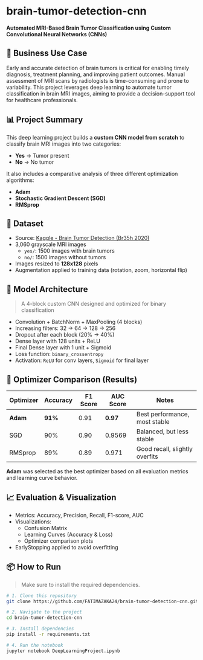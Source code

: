 # brain-tumor-detection-cnn
**Automated MRI-Based Brain Tumor Classification using Custom Convolutional Neural Networks (CNNs)**

## 💼 Business Use Case
Early and accurate detection of brain tumors is critical for enabling timely diagnosis, treatment planning, and improving patient outcomes. Manual assessment of MRI scans by radiologists is time-consuming and prone to variability. This project leverages deep learning to automate tumor classification in brain MRI images, aiming to provide a decision-support tool for healthcare professionals.

## 📊 Project Summary

This deep learning project builds a **custom CNN model from scratch** to classify brain MRI images into two categories:
- **Yes** → Tumor present
- **No** → No tumor

It also includes a comparative analysis of three different optimization algorithms:
- **Adam**
- **Stochastic Gradient Descent (SGD)**
- **RMSprop**

## 🧾 Dataset

- Source: [Kaggle - Brain Tumor Detection (Br35h 2020)](https://www.kaggle.com/datasets/ahmedhamada0/brain-tumor-detection/data)
- 3,060 grayscale MRI images
  - `yes/`: 1500 images with brain tumors
  - `no/`: 1500 images without tumors
- Images resized to **128x128** pixels
- Augmentation applied to training data (rotation, zoom, horizontal flip)


## 🧠 Model Architecture

> A 4-block custom CNN designed and optimized for binary classification

- Convolution + BatchNorm + MaxPooling (4 blocks)
- Increasing filters: 32 → 64 → 128 → 256
- Dropout after each block (20% → 40%)
- Dense layer with 128 units + ReLU
- Final Dense layer with 1 unit + Sigmoid
- Loss function: `binary_crossentropy`
- Activation: `ReLU` for conv layers, `Sigmoid` for final layer


## 🧪 Optimizer Comparison (Results)

| Optimizer | Accuracy | F1 Score | AUC Score | Notes |
|----------|----------|----------|-----------|-------|
| **Adam** | **91%**  | 0.91     | **0.97**  | Best performance, most stable |
| SGD      | 90%      | 0.90     | 0.9569    | Balanced, but less stable |
| RMSprop  | 89%      | 0.89     | 0.971     | Good recall, slightly overfits |

**Adam** was selected as the best optimizer based on all evaluation metrics and learning curve behavior.


## 📈 Evaluation & Visualization

- Metrics: Accuracy, Precision, Recall, F1-score, AUC
- Visualizations:
  - Confusion Matrix
  - Learning Curves (Accuracy & Loss)
  - Optimizer comparison plots
- EarlyStopping applied to avoid overfitting


## 📦 How to Run

> Make sure to install the required dependencies.

```bash
# 1. Clone this repository
git clone https://github.com/FATIMAZAKA24/brain-tumor-detection-cnn.git

# 2. Navigate to the project
cd brain-tumor-detection-cnn

# 3. Install dependencies
pip install -r requirements.txt

# 4. Run the notebook
jupyter notebook DeepLearningProject.ipynb
